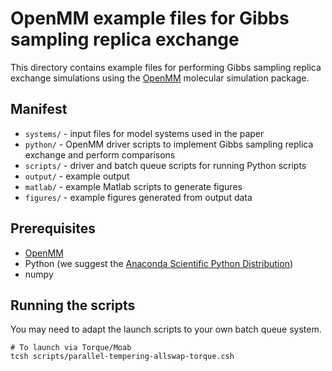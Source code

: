# OpenMM example files for Gibbs sampling replica exchange

This directory contains example files for performing Gibbs sampling replica exchange simulations using the [OpenMM](http://openmm.org) molecular simulation package.

## Manifest

* `systems/` - input files for model systems used in the paper
* `python/` - OpenMM driver scripts to implement Gibbs sampling replica exchange and perform comparisons
* `scripts/` - driver and batch queue scripts for running Python scripts
* `output/` - example output
* `matlab/` - example Matlab scripts to generate figures
* `figures/` - example figures generated from output data

## Prerequisites

* [OpenMM](http://openmm.org)
* Python (we suggest the [Anaconda Scientific Python Distribution](https://store.continuum.io/cshop/anaconda/))
* numpy

## Running the scripts

You may need to adapt the launch scripts to your own batch queue system.

```
# To launch via Torque/Moab
tcsh scripts/parallel-tempering-allswap-torque.csh
```


